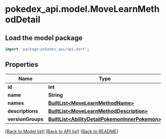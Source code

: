 # pokedex_api.model.MoveLearnMethodDetail

## Load the model package
```dart
import 'package:pokedex_api/api.dart';
```

## Properties
Name | Type | Description | Notes
------------ | ------------- | ------------- | -------------
**id** | **int** |  | 
**name** | **String** |  | 
**names** | [**BuiltList&lt;MoveLearnMethodName&gt;**](MoveLearnMethodName.md) |  | 
**descriptions** | [**BuiltList&lt;MoveLearnMethodDescription&gt;**](MoveLearnMethodDescription.md) |  | 
**versionGroups** | [**BuiltList&lt;AbilityDetailPokemonInnerPokemon&gt;**](AbilityDetailPokemonInnerPokemon.md) |  | 

[[Back to Model list]](../README.md#documentation-for-models) [[Back to API list]](../README.md#documentation-for-api-endpoints) [[Back to README]](../README.md)


